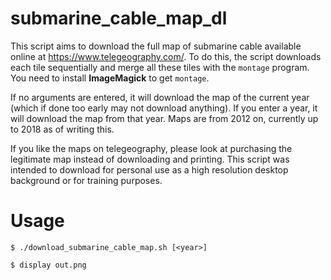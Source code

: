 submarine_cable_map_dl
======================
This script aims to download the full map of submarine cable available online at https://www.telegeography.com/. To do this, the script downloads each tile sequentially and merge all these tiles with the `montage` program. You need to install **ImageMagick** to get `montage`.

If no arguments are entered, it will download the map of the current year (which if done too early may not download anything). If you enter a year, it will download the map from that year. Maps are from 2012 on, currently up to 2018 as of writing this.

If you like the maps on telegeography, please look at purchasing the legitimate map instead of downloading and printing. This script was intended to download for personal use as a high resolution desktop background or for training purposes.

Usage
=====
``$ ./download_submarine_cable_map.sh [<year>]``

``$ display out.png``
